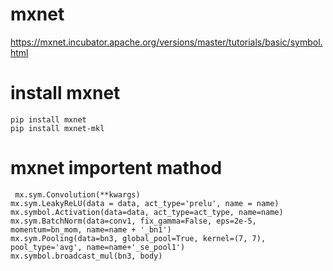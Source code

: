 # mxnet

https://mxnet.incubator.apache.org/versions/master/tutorials/basic/symbol.html
# install mxnet
```
pip install mxnet
pip install mxnet-mkl
```
# mxnet importent mathod
```
 mx.sym.Convolution(**kwargs)
mx.sym.LeakyReLU(data = data, act_type='prelu', name = name)
mx.symbol.Activation(data=data, act_type=act_type, name=name)
mx.sym.BatchNorm(data=conv1, fix_gamma=False, eps=2e-5, momentum=bn_mom, name=name + '_bn1')
mx.sym.Pooling(data=bn3, global_pool=True, kernel=(7, 7), pool_type='avg', name=name+'_se_pool1')
mx.symbol.broadcast_mul(bn3, body)
```
